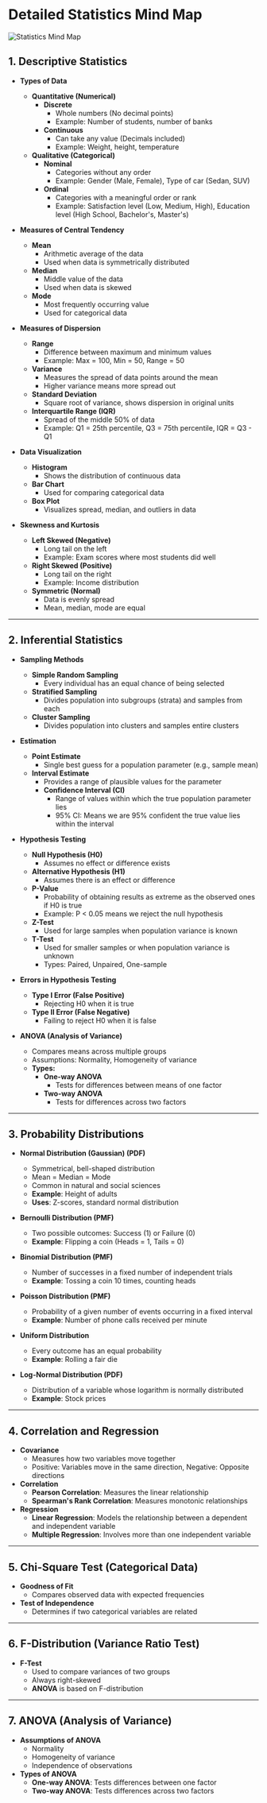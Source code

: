 # Detailed Statistics Mind Map
![Statistics Mind Map](./Statistics%20mind%20map%20in%20png.png)



## 1. Descriptive Statistics
- **Types of Data**
  - **Quantitative (Numerical)**
    - **Discrete**
      - Whole numbers (No decimal points)
      - Example: Number of students, number of banks
    - **Continuous**
      - Can take any value (Decimals included)
      - Example: Weight, height, temperature
  - **Qualitative (Categorical)**
    - **Nominal**
      - Categories without any order
      - Example: Gender (Male, Female), Type of car (Sedan, SUV)
    - **Ordinal**
      - Categories with a meaningful order or rank
      - Example: Satisfaction level (Low, Medium, High), Education level (High School, Bachelor's, Master's)

- **Measures of Central Tendency**
  - **Mean**
    - Arithmetic average of the data
    - Used when data is symmetrically distributed
  - **Median**
    - Middle value of the data
    - Used when data is skewed
  - **Mode**
    - Most frequently occurring value
    - Used for categorical data

- **Measures of Dispersion**
  - **Range**
    - Difference between maximum and minimum values
    - Example: Max = 100, Min = 50, Range = 50
  - **Variance**
    - Measures the spread of data points around the mean
    - Higher variance means more spread out
  - **Standard Deviation**
    - Square root of variance, shows dispersion in original units
  - **Interquartile Range (IQR)**
    - Spread of the middle 50% of data
    - Example: Q1 = 25th percentile, Q3 = 75th percentile, IQR = Q3 - Q1

- **Data Visualization**
  - **Histogram**
    - Shows the distribution of continuous data
  - **Bar Chart**
    - Used for comparing categorical data
  - **Box Plot**
    - Visualizes spread, median, and outliers in data

- **Skewness and Kurtosis**
  - **Left Skewed (Negative)**
    - Long tail on the left
    - Example: Exam scores where most students did well
  - **Right Skewed (Positive)**
    - Long tail on the right
    - Example: Income distribution
  - **Symmetric (Normal)**
    - Data is evenly spread
    - Mean, median, mode are equal

---

## 2. Inferential Statistics
- **Sampling Methods**
  - **Simple Random Sampling**
    - Every individual has an equal chance of being selected
  - **Stratified Sampling**
    - Divides population into subgroups (strata) and samples from each
  - **Cluster Sampling**
    - Divides population into clusters and samples entire clusters

- **Estimation**
  - **Point Estimate**
    - Single best guess for a population parameter (e.g., sample mean)
  - **Interval Estimate**
    - Provides a range of plausible values for the parameter
    - **Confidence Interval (CI)**
      - Range of values within which the true population parameter lies
      - 95% CI: Means we are 95% confident the true value lies within the interval

- **Hypothesis Testing**
  - **Null Hypothesis (H0)**
    - Assumes no effect or difference exists
  - **Alternative Hypothesis (H1)**
    - Assumes there is an effect or difference
  - **P-Value**
    - Probability of obtaining results as extreme as the observed ones if H0 is true
    - Example: P < 0.05 means we reject the null hypothesis
  - **Z-Test**
    - Used for large samples when population variance is known
  - **T-Test**
    - Used for smaller samples or when population variance is unknown
    - Types: Paired, Unpaired, One-sample

- **Errors in Hypothesis Testing**
  - **Type I Error (False Positive)**
    - Rejecting H0 when it is true
  - **Type II Error (False Negative)**
    - Failing to reject H0 when it is false

- **ANOVA (Analysis of Variance)**
  - Compares means across multiple groups
  - Assumptions: Normality, Homogeneity of variance
  - **Types:**
    - **One-way ANOVA**
      - Tests for differences between means of one factor
    - **Two-way ANOVA**
      - Tests for differences across two factors

---

## 3. Probability Distributions
- **Normal Distribution (Gaussian) (PDF)**
  - Symmetrical, bell-shaped distribution
  - Mean = Median = Mode
  - Common in natural and social sciences
  - **Example**: Height of adults
  - **Uses**: Z-scores, standard normal distribution

- **Bernoulli Distribution (PMF)**
  - Two possible outcomes: Success (1) or Failure (0)
  - **Example**: Flipping a coin (Heads = 1, Tails = 0)

- **Binomial Distribution (PMF)**
  - Number of successes in a fixed number of independent trials
  - **Example**: Tossing a coin 10 times, counting heads

- **Poisson Distribution (PMF)**
  - Probability of a given number of events occurring in a fixed interval
  - **Example**: Number of phone calls received per minute

- **Uniform Distribution**
  - Every outcome has an equal probability
  - **Example**: Rolling a fair die

- **Log-Normal Distribution (PDF)**
  - Distribution of a variable whose logarithm is normally distributed
  - **Example**: Stock prices

---

## 4. Correlation and Regression
- **Covariance**
  - Measures how two variables move together
  - Positive: Variables move in the same direction, Negative: Opposite directions
- **Correlation**
  - **Pearson Correlation**: Measures the linear relationship
  - **Spearman's Rank Correlation**: Measures monotonic relationships
- **Regression**
  - **Linear Regression**: Models the relationship between a dependent and independent variable
  - **Multiple Regression**: Involves more than one independent variable

---

## 5. Chi-Square Test (Categorical Data)
- **Goodness of Fit**
  - Compares observed data with expected frequencies
- **Test of Independence**
  - Determines if two categorical variables are related

---

## 6. F-Distribution (Variance Ratio Test)
- **F-Test**
  - Used to compare variances of two groups
  - Always right-skewed
  - **ANOVA** is based on F-distribution

---

## 7. ANOVA (Analysis of Variance)
- **Assumptions of ANOVA**
  - Normality
  - Homogeneity of variance
  - Independence of observations
- **Types of ANOVA**
  - **One-way ANOVA**: Tests differences between one factor
  - **Two-way ANOVA**: Tests differences across two factors

